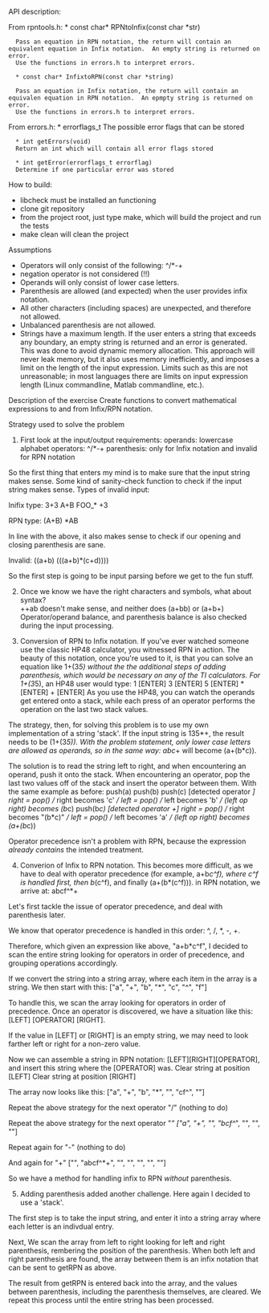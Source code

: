 API description:

   From rpntools.h:
      * const char* RPNtoInfix(const char *str)
      
      Pass an equation in RPN notation, the return will contain an equivalent equation in Infix notation.  An empty string is returned on error.  
      Use the functions in errors.h to interpret errors.
      
      * const char* InfixtoRPN(const char *string)
      
      Pass an equation in Infix notation, the return will contain an equivalen equation in RPN notation.  An epmpty string is returned on error.
      Use the functions in errors.h to interpret errors.

   From errors.h:
      * errorflags_t
      The possible error flags that can be stored

      * int getErrors(void)
      Return an int which will contain all error flags stored

      * int getError(errorflags_t errorflag)
      Determine if one particular error was stored

How to build:
   * libcheck must be installed an functioning
   * clone git repository
   * from the project root, just type make, which will build the project and run the tests
   * make clean will clean the project

Assumptions
   * Operators will only consist of the following:  ^/*-+
   * negation operator is not considered (!!)
   * Operands will only consist of lower case letters.
   * Parenthesis are allowed (and expected) when the user provides infix notation.
   * All other characters (including spaces) are unexpected, and therefore not allowed.
   * Unbalanced parenthesis are not allowed.
   * Strings have a maximum length.  If the user enters a string that exceeds any boundary, an empty string is returned and an error is generated.
   This was done to avoid dynamic memory allocation.  This approach will never leak memory, but it also uses memory inefficiently, and imposes
   a limit on the length of the input expression.  Limits such as this are not unreasonable; in most languages there are limits on input expression
   length (Linux commandline, Matlab commandline, etc.).

Description of the exercise
   Create functions to convert mathematical expressions to and from Infix/RPN notation.

Strategy used to solve the problem

   1. First look at the input/output requirements:
   operands: lowercase alphabet
   operators: ^/*-+
   parenthesis: only for Infix notation and invalid for RPN notation

   So the first thing that enters my mind is to make sure that the input string makes sense.  Some kind of
   sanity-check function to check if the input string makes sense.  Types of invalid input:

   Inifix type:
   3+3
   A+B
   FOO_*
   +3

   RPN type:
   (A+B)
   *AB

   In line with the above, it also makes sense to check if our opening and closing parenthesis are sane.

   Invalid:
   ((a+b)
   (((a+b)*(c+d))))

   So the first step is going to be input parsing before we get to the fun stuff.

   2.  Once we know we have the right characters and symbols, what about syntax?  
   ++ab doesn't make sense, and neither does (a+bb) or (a+b+)
   Operator/operand balance, and parenthesis balance is also checked during the input processing.

   3.  Conversion of RPN to Infix notation.
   If you've ever watched someone use the classic HP48 calculator, you witnessed RPN in action.  The beauty
   of this notation, once you're used to it, is that you can solve an equation like 1+(3*5) without the
   the additional steps of adding parenthesis, which would be necessary on any of the TI calculators.
   For 1+(3*5), an HP48 user would type: 1 [ENTER] 3 [ENTER] 5 [ENTER] * [ENTER] + [ENTER]
   As you use the HP48, you can watch the operands get entered onto a stack, while each press of an 
   operator performs the operation on the last two stack values.

   The strategy, then, for solving this problem is to use my own implementation of a string 'stack'. 
   If the input string is 135*+, the result needs to be (1+(3*5)).  With the problem statement, only
   lower case letters are allowed as operands, so in the same way:  abc*+ will become (a+(b*c)).

   The solution is to read the string left to right, and when encountering an operand, push it 
   onto the stack.  When encountering an operator, pop the last two values off of the stack and insert 
   the operator between them.  With the same example as before:
   push(a)
   push(b)
   push(c)
   [detected operator *]
   right = pop()  /* right becomes 'c' */
   left = pop()   /* left becomes 'b' */
   (left op right) becomes (b*c)
   push(b*c)
   [detected operator +]
   right = pop()  /* right becomes "(b*c)" */
   left = pop()   /* left becomes 'a' */
   (left op right) becomes (a+(b*c))

   Operator precedence isn't a problem with RPN, because the expression *already contains* the intended
   treatment.

   4.  Converion of Infix to RPN notation.
   This becomes more difficult, as we have to deal with operator precedence (for example, a+b*c^f),
   where c^f is handled first, then b*(c^f), and finally (a+(b*(c^f))).
   in RPN notation, we arrive at: abcf^*+

   Let's first tackle the issue of operator precedence, and deal with parenthesis later.

   We know that operator precedence is handled in this order:  ^, /, *, -, +.

   Therefore, which given an expression like above, "a+b*c^f", I decided to scan the entire string
   looking for operators in order of precedence, and grouping operations accordingly.

   If we convert the string into a string array, where each item in the array is a string.  We then
   start with this:
   ["a", "+", "b", "*", "c", "^", "f"]

   To handle this, we scan the array looking for operators in order of precedence.  Once an operator is
   discovered, we have a situation like this:  [LEFT] [OPERATOR] [RIGHT].

   If the value in [LEFT] or [RIGHT] is an empty string, we may need to look farther left or right for 
   a non-zero value.

   Now we can assemble a string in RPN notation: [LEFT][RIGHT][OPERATOR], and insert this string where
   the [OPERATOR] was.
   Clear string at position [LEFT]
   Clear string at position [RIGHT]

   The array now looks like this:
   ["a", "+", "b", "*", "", "cf^", ""]

   Repeat the above strategy for the next operator "/"
   (nothing to do)

   Repeat the above strategy for the next operator "*"
   ["a", "+", "", "bcf^*", "", "", ""]

   Repeat again for "-"
   (nothing to do)

   And again for "+"
   ["", "abcf^*+", "", "", "", "", ""]

   So we have a method for handling infix to RPN *without* parenthesis.

   5. Adding parenthesis added another challenge.  Here again I decided to use a 'stack'.  
   
   The first step is to take the input string, and enter it into a string array where each
   letter is an indivdual entry.

   Next, We scan the array from left to right looking for left and right parenthesis,
   rembering the position of the parenthesis.  When both left and right parenthesis are found,
   the array between them is an infix notation that can be sent to getRPN as above.

   The result from getRPN is entered back into the array, and the values between parenthesis,
   including the parenthesis themselves, are cleared.  We repeat this process until the entire 
   string has been processed.

